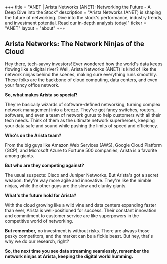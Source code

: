 +++
title = "ANET |  Arista Networks (ANET): Networking the Future - A Deep Dive into the Stock"
description = "Arista Networks (ANET) is shaping the future of networking. Dive into the stock's performance, industry trends, and investment potential. Read our in-depth analysis today!"
ticker = "ANET"
layout = "about"
+++

        


##  Arista Networks:  The Network Ninjas of the Cloud 

Hey there, tech-savvy investors!  Ever wondered how the world's data keeps flowing like a digital river?  Well,  Arista Networks (ANET) is kind of like the network ninjas behind the scenes, making sure everything runs smoothly.  These folks are the backbone of cloud computing, data centers, and even your fancy office network.  

**So, what makes Arista so special?** 

They're basically wizards of software-defined networking,  turning complex network management into a breeze.  They’ve got fancy switches, routers, software, and even a team of network gurus to help customers with all their tech needs.  Think of them as the ultimate network superheroes,  keeping your data safe and sound while pushing the limits of speed and efficiency.

**Who's on the Arista team?**

From the big guys like Amazon Web Services (AWS), Google Cloud Platform (GCP), and Microsoft Azure to Fortune 500 companies, Arista is a favorite among giants. 

**But who are they competing against?**

The usual suspects: Cisco and Juniper Networks.  But Arista's got a secret weapon:  they're way more agile and innovative.  They're like the nimble ninjas,  while the other guys are the slow and clunky giants. 

**What's the future hold for Arista?**

With the cloud growing like a wild vine and data centers expanding faster than ever,  Arista is well-positioned for success.  Their constant innovation and commitment to customer service are like superpowers in the competitive world of networking. 

**But remember,**  no investment is without risks.  There are always those pesky competitors,  and the market can be a fickle beast.  But hey, that's why we do our research, right? 

**So, the next time you see data streaming seamlessly,  remember the network ninjas at Arista,  keeping the digital world humming.** 

        